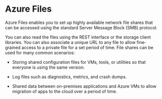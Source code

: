 # Azure Files

Azure Files enables you to set up highly available network file shares that can be accessed using the standard Server Message Block (SMB) protocol. 

You can also read the files using the REST interface or the storage client libraries. You can also associate a unique URL to any file to allow fine-grained access to a private file for a set period of time. File shares can be used for many common scenarios:

- Storing shared configuration files for VMs, tools, or utilities so that everyone is using the same version.

- Log files such as diagnostics, metrics, and crash dumps.

- Shared data between on-premises applications and Azure VMs to allow migration of apps to the cloud over a period of time.